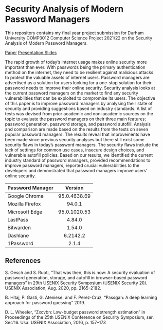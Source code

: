 # Security Analysis of Modern Password Managers

This repository contains my final year project submission for Durham University COMP3012 Computer Science Project 2021/22 on the Security Analysis of Modern Password Managers.

[Paper](https://drive.google.com/file/d/1Rz6AZt4TPFb2Z1uldgl_vdtsRUBCVNmY/view?usp=sharing)
[Presentation Slides](https://docs.google.com/presentation/d/18GeDTNGZg78NOmDNWsHa7T00gNHg9ahnM1B27y4eKl4/edit?usp=sharing)  

The rapid growth of today’s internet usage makes online security more important than ever. With passwords being the
primary authentication method on the internet, they need to be resilient against malicious attacks to protect the valuable assets of
internet users. Password managers are advertised as a solution for users looking for a one-stop solution for their password needs to
improve their online security. Security analysis looks at the current password managers on the market to find any security
vulnerabilities that can be exploited to compromise its users. The objective of this paper is to improve password managers by analysing
their state of security and providing suggestions based on industry standards. A list of tests was devised from prior academic and
non-academic sources on the topic to evaluate the password managers on their three main features; password generation, password
storage, and password autofill. Analysis and comparison are made based on the results from the tests on seven popular password
managers. The results reveal that improvements have been made since previous security analyses but there still exist some security
flaws in today’s password managers. The security flaws include the lack of settings for common use cases, insecure design choices,
and vulnerable autofill policies. Based on our results, we identified the current industry standard of password managers, provided
recommendations to improve password managers, reported crucial vulnerabilities to the developers and demonstrated that password
managers improve users’ online security.


| Password Manager |    Version   |
|------------------|:------------:|
| Google Chrome    | 95.0.4638.69 |
| Mozilla Firefox  | 94.0.1       |
| Microsoft Edge   | 95.0.1020.53 |
| LastPass         | 4.84.0       |
| Bitwarden        | 1.54.0       |
| Dashlane         | 6.2142.2     |
| 1Password        | 2.1.4        |

## References
S. Oesch and S. Ruoti, “That was then, this is now: A security evaluation of password generation, storage, and autofill in browser-based password managers” in 29th USENIX Security Symposium (USENIX Security 20). USENIX Association, Aug. 2020, pp. 2165–2182.

B. Hitaj, P. Gasti, G. Ateniese, and F. Perez-Cruz, “Passgan: A deep learning approach for password guessing” 2019.

D. L. Wheeler, “Zxcvbn: Low-budget password strength estimation” in Proceedings of the 25th USENIX Conference on Security Symposium, ser. Sec’16. Usa: USENIX Association, 2016, p. 157–173
